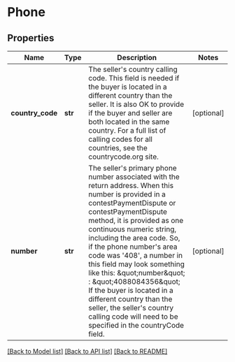 # Phone

## Properties
Name | Type | Description | Notes
------------ | ------------- | ------------- | -------------
**country_code** | **str** | The seller&#x27;s country calling code. This field is needed if the buyer is located in a different country than the seller. It is also OK to provide if the buyer and seller are both located in the same country. For a full list of calling codes for all countries, see the countrycode.org site. | [optional] 
**number** | **str** | The seller&#x27;s primary phone number associated with the return address. When this number is provided in a contestPaymentDispute or contestPaymentDispute method, it is provided as one continuous numeric string, including the area code. So, if the phone number&#x27;s area code was &#x27;408&#x27;, a number in this field may look something like this: &amp;quot;number&amp;quot; : &amp;quot;4088084356&amp;quot; If the buyer is located in a different country than the seller, the seller&#x27;s country calling code will need to be specified in the countryCode field. | [optional] 

[[Back to Model list]](../README.md#documentation-for-models) [[Back to API list]](../README.md#documentation-for-api-endpoints) [[Back to README]](../README.md)

